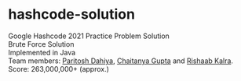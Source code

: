 # hashcode-solution
Google Hashcode 2021 Practice Problem Solution  
Brute Force Solution  
Implemented in Java  
Team members: [Paritosh Dahiya](https://github.com/hnhparitosh), [Chaitanya Gupta](https://github.com/Chaitanya31612) and [Rishaab Kalra](https://github.com/PeaPals).  
Score: 263,000,000+ (approx.)  
